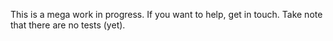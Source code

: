 This is a mega work in progress. If you want to help, get in touch. Take note that there are no tests (yet).